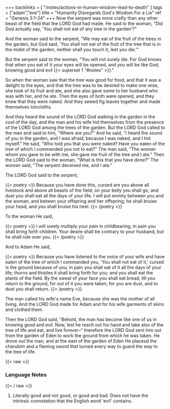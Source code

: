 +++
backlinks = [
  "/notes/actions-in-human-wisdom-lead-to-death"
]
tags = ["adam","eve"]
title = "Humanity Disregards God's Wisdom For a Lie"
ref = "Genesis 3:1-24"
+++
Now the serpent was more crafty than any other beast of the field that the LORD God had made. He said to the woman, "Did God actually say, 'You shall not eat of any tree in the garden'?"

And the woman said to the serpent, "We may eat of the fruit of the trees in the garden, but God said, 'You shall not eat of the fruit of the tree that is in the midst of the garden, neither shall you touch it, lest you die.'"

But the serpent said to the woman, "You will not surely die. For God knows that when you eat of it your eyes will be opened, and you will be like God, knowing good and evil {{< superset 1 "#notes" >}}."

So when the woman saw that the tree was good for food, and that it was a delight to the eyes, and that the tree was to be desired to make one wise, she took of its fruit and ate, and she also gave some to her husband who was with her, and he ate. Then the eyes of both were opened, and they knew that they were naked. And they sewed fig leaves together and made themselves loincloths.

And they heard the sound of the LORD God walking in the garden in the cool of the day, and the man and his wife hid themselves from the presence of the LORD God among the trees of the garden. But the LORD God called to the man and said to him, "Where are you?" And he said, "I heard the sound of you in the garden, and I was afraid, because I was naked, and I hid myself." He said, "Who told you that you were naked? Have you eaten of the tree of which I commanded you not to eat?" The man said, "The woman whom you gave to be with me, she gave me fruit of the tree and I ate." Then the LORD God said to the woman, "What is this that you have done?" The woman said, "The serpent deceived me, and I ate."

The LORD God said to the serpent,

{{< poetry >}}
Because you have done this,
cursed are you above all livestock
and above all beasts of the field;
on your belly you shall go,
and dust you shall eat
all the days of your life.
I will put enmity between you and the woman,
and betwen your offspring and her offspring;
he shall bruise your head,
and you shall bruise his heel.
{{< /poetry >}}

To the woman He said,

{{< poetry >}}
I will surely multiply your pain in childbearing;
in pain you shall bring forth children.
Your desire shall be contrary to your husband,
but he shall rule over you.
{{< /poetry >}}

And to Adam He said,

{{< poetry >}}
Because you have listened to the voice of your wife
and have eaten of the tree
of which I commanded you,
'You shall not eat of it,'
cursed is the ground because of you;
in pain you shall eat of it all the days of your life;
thorns and thistles it shall bring forth for you;
and you shall eat the plants of the field.
By the sweat of your face
you shall eat bread,
till you return to the ground,
for out of it you were taken;
for you are dust,
and to dust you shall return.
{{< /poetry >}}

The man called his wife's name Eve, because she was the mother of all living. And the LORD God made for Adam and for his wife garments of skins and clothed them.

Then the LORD God said, "Behold, the man has become like one of us in knowing good and evil. Now, lest he reach out his hand and take also of the tree of life and eat, and live forever–" therefore the LORD God sent him out from the garden of Eden to work the ground from which he was taken. He drove out the man, and at the east of the garden of Eden He placesd the cherubim and a flaming sword that turned every way to guard the way to the tree of life.


{{< raw >}} <h3 id="notes">Language Notes</h3> {{< / raw >}}
1. Literally good and not good, or good and bad. Does not have the intrinsic connotation that the English word 'evil' contains.
